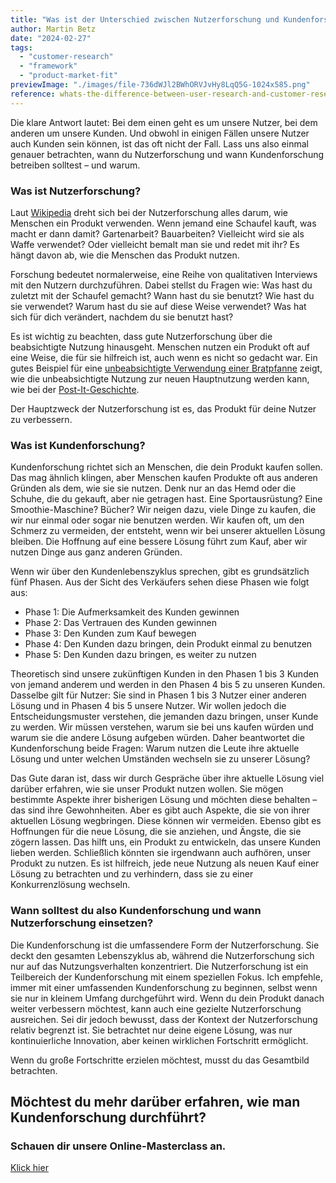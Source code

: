 ```yaml
---
title: "Was ist der Unterschied zwischen Nutzerforschung und Kundenforschung?"
author: Martin Betz
date: "2024-02-27"
tags:
  - "customer-research"
  - "framework"
  - "product-market-fit"
previewImage: "./images/file-736dWJl2BWhORVJvHy8LqQ5G-1024x585.png"
reference: whats-the-difference-between-user-research-and-customer-research
---
```


Die klare Antwort lautet: Bei dem einen geht es um unsere Nutzer, bei dem anderen um unsere Kunden. Und obwohl in einigen Fällen unsere Nutzer auch Kunden sein können, ist das oft nicht der Fall. Lass uns also einmal genauer betrachten, wann du Nutzerforschung und wann Kundenforschung betreiben solltest – und warum.

### Was ist Nutzerforschung?

Laut [Wikipedia](https://en.wikipedia.org/wiki/User_research) dreht sich bei der Nutzerforschung alles darum, wie Menschen ein Produkt verwenden. Wenn jemand eine Schaufel kauft, was macht er dann damit? Gartenarbeit? Bauarbeiten? Vielleicht wird sie als Waffe verwendet? Oder vielleicht bemalt man sie und redet mit ihr? Es hängt davon ab, wie die Menschen das Produkt nutzen.

Forschung bedeutet normalerweise, eine Reihe von qualitativen Interviews mit den Nutzern durchzuführen. Dabei stellst du Fragen wie: Was hast du zuletzt mit der Schaufel gemacht? Wann hast du sie benutzt? Wie hast du sie verwendet? Warum hast du sie auf diese Weise verwendet? Was hat sich für dich verändert, nachdem du sie benutzt hast?

Es ist wichtig zu beachten, dass gute Nutzerforschung über die beabsichtigte Nutzung hinausgeht. Menschen nutzen ein Produkt oft auf eine Weise, die für sie hilfreich ist, auch wenn es nicht so gedacht war. Ein gutes Beispiel für eine [unbeabsichtigte Verwendung einer Bratpfanne](https://www.youtube.com/watch?v=HA3SuHtCWo0&ab_channel=StoryfulViral) zeigt, wie die unbeabsichtigte Nutzung zur neuen Hauptnutzung werden kann, wie bei der [Post-It-Geschichte](https://www.post-it.com/3M/en_US/post-it/contact-us/about-us/).

Der Hauptzweck der Nutzerforschung ist es, das Produkt für deine Nutzer zu verbessern.

### Was ist Kundenforschung?

Kundenforschung richtet sich an Menschen, die dein Produkt kaufen sollen. Das mag ähnlich klingen, aber Menschen kaufen Produkte oft aus anderen Gründen als dem, wie sie sie nutzen. Denk nur an das Hemd oder die Schuhe, die du gekauft, aber nie getragen hast. Eine Sportausrüstung? Eine Smoothie-Maschine? Bücher? Wir neigen dazu, viele Dinge zu kaufen, die wir nur einmal oder sogar nie benutzen werden. Wir kaufen oft, um den Schmerz zu vermeiden, der entsteht, wenn wir bei unserer aktuellen Lösung bleiben. Die Hoffnung auf eine bessere Lösung führt zum Kauf, aber wir nutzen Dinge aus ganz anderen Gründen.

Wenn wir über den Kundenlebenszyklus sprechen, gibt es grundsätzlich fünf Phasen. Aus der Sicht des Verkäufers sehen diese Phasen wie folgt aus:

- Phase 1: Die Aufmerksamkeit des Kunden gewinnen
- Phase 2: Das Vertrauen des Kunden gewinnen
- Phase 3: Den Kunden zum Kauf bewegen
- Phase 4: Den Kunden dazu bringen, dein Produkt einmal zu benutzen
- Phase 5: Den Kunden dazu bringen, es weiter zu nutzen

Theoretisch sind unsere zukünftigen Kunden in den Phasen 1 bis 3 Kunden von jemand anderem und werden in den Phasen 4 bis 5 zu unseren Kunden. Dasselbe gilt für Nutzer: Sie sind in Phasen 1 bis 3 Nutzer einer anderen Lösung und in Phasen 4 bis 5 unsere Nutzer. Wir wollen jedoch die Entscheidungsmuster verstehen, die jemanden dazu bringen, unser Kunde zu werden. Wir müssen verstehen, warum sie bei uns kaufen würden und warum sie die andere Lösung aufgeben würden. Daher beantwortet die Kundenforschung beide Fragen: Warum nutzen die Leute ihre aktuelle Lösung und unter welchen Umständen wechseln sie zu unserer Lösung?

Das Gute daran ist, dass wir durch Gespräche über ihre aktuelle Lösung viel darüber erfahren, wie sie unser Produkt nutzen wollen. Sie mögen bestimmte Aspekte ihrer bisherigen Lösung und möchten diese behalten – das sind ihre Gewohnheiten. Aber es gibt auch Aspekte, die sie von ihrer aktuellen Lösung wegbringen. Diese können wir vermeiden. Ebenso gibt es Hoffnungen für die neue Lösung, die sie anziehen, und Ängste, die sie zögern lassen. Das hilft uns, ein Produkt zu entwickeln, das unsere Kunden lieben werden. Schließlich könnten sie irgendwann auch aufhören, unser Produkt zu nutzen. Es ist hilfreich, jede neue Nutzung als neuen Kauf einer Lösung zu betrachten und zu verhindern, dass sie zu einer Konkurrenzlösung wechseln.

### Wann solltest du also Kundenforschung und wann Nutzerforschung einsetzen?

Die Kundenforschung ist die umfassendere Form der Nutzerforschung. Sie deckt den gesamten Lebenszyklus ab, während die Nutzerforschung sich nur auf das Nutzungsverhalten konzentriert. Die Nutzerforschung ist ein Teilbereich der Kundenforschung mit einem speziellen Fokus. Ich empfehle, immer mit einer umfassenden Kundenforschung zu beginnen, selbst wenn sie nur in kleinem Umfang durchgeführt wird. Wenn du dein Produkt danach weiter verbessern möchtest, kann auch eine gezielte Nutzerforschung ausreichen. Sei dir jedoch bewusst, dass der Kontext der Nutzerforschung relativ begrenzt ist. Sie betrachtet nur deine eigene Lösung, was nur kontinuierliche Innovation, aber keinen wirklichen Fortschritt ermöglicht.

Wenn du große Fortschritte erzielen möchtest, musst du das Gesamtbild betrachten.

## Möchtest du mehr darüber erfahren, wie man Kundenforschung durchführt?

### Schauen dir unsere Online-Masterclass an.

[Klick hier](/leistungen/mastering-jobs-to-be-done-online-workshop/)
